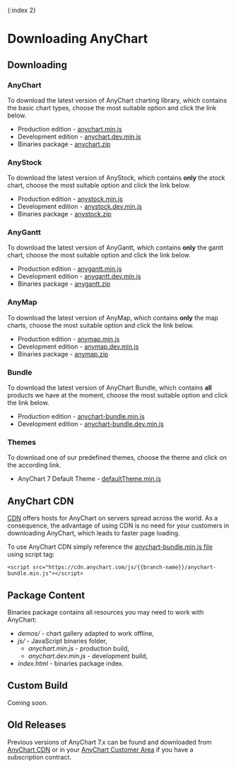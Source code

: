 {:index 2}
# Downloading AnyChart

## Downloading

### AnyChart

To download the latest version of AnyChart charting library, which contains the basic chart types, choose the most suitable option and click the link below.
* Production edition - [anychart.min.js](https://static.anychart.com/cdn/js/{{branch-name}}/anychart.min.js?download)
* Development edition - [anychart.dev.min.js](https://static.anychart.com/cdn/js/{{branch-name}}/anychart.dev.min.js?download)
* Binaries package - [anychart.zip](https://static.anychart.com/cdn/binaries-package/{{branch-name}}/anychart.zip?download)  

### AnyStock

To download the latest version of AnyStock, which contains **only** the stock chart, choose the most suitable option and click the link below.
* Production edition - [anystock.min.js](https://static.anychart.com/cdn/js/{{branch-name}}/anystock.min.js?download)
* Development edition - [anystock.dev.min.js](https://static.anychart.com/cdn/js/{{branch-name}}/anystock.dev.min.js?download)
* Binaries package - [anystock.zip](https://static.anychart.com/cdn/binaries-package/{{branch-name}}/anystock.zip?download)  

### AnyGantt

To download the latest version of AnyGantt, which contains **only** the gantt chart, choose the most suitable option and click the link below.
* Production edition - [anygantt.min.js](https://static.anychart.com/cdn/js/{{branch-name}}/anygantt.min.js?download)
* Development edition - [anygantt.dev.min.js](https://static.anychart.com/cdn/js/{{branch-name}}/anygantt.dev.min.js?download)
* Binaries package - [anygantt.zip](https://static.anychart.com/cdn/binaries-package/{{branch-name}}/anygantt.zip?download)  

### AnyMap

To download the latest version of AnyMap, which contains **only** the map charts, choose the most suitable option and click the link below.
* Production edition - [anymap.min.js](https://static.anychart.com/cdn/js/{{branch-name}}/anymap.min.js?download)
* Development edition - [anymap.dev.min.js](https://static.anychart.com/cdn/js/{{branch-name}}/anymap.dev.min.js?download)
* Binaries package - [anymap.zip](https://static.anychart.com/cdn/binaries-package/{{branch-name}}/anymap.zip?download)

### Bundle

To download the latest version of AnyChart Bundle, which contains **all** products we have at the moment, choose the most suitable option and click the link below.
* Production edition - [anychart-bundle.min.js](https://static.anychart.com/cdn/js/{{branch-name}}/anychart-bundle.min.js?download)
* Development edition - [anychart-bundle.dev.min.js](https://static.anychart.com/cdn/js/{{branch-name}}/anychart-bundle.dev.min.js?download)

### Themes

To download one of our predefined themes, choose the theme and click on the according link.
* AnyChart 7 Default Theme - [defaultTheme.min.js](//cdn.anychart.com/themes/{{branch-name}}/defaultTheme.min.js)

## AnyChart CDN

<a href="//en.wikipedia.org/wiki/Content\_delivery\_network" target="_blank">CDN</a> offers hosts for AnyChart on servers spread across the world. As a consequence, the advantage of using CDN is no need for your customers in downloading AnyChart, which leads to faster page loading.
  
To use AnyChart CDN simply reference the [anychart-bundle.min.js file](//cdn.anychart.com/js/{{branch-name}}/anychart-bundle.min.js) using script tag:

```
<script src="https://cdn.anychart.com/js/{{branch-name}}/anychart-bundle.min.js"></script>
```

## Package Content

Binaries package contains all resources you may need to work with AnyChart:  
* _demos/_ - chart gallery adapted to work offline,
* _js/_ - JavaScript binaries folder,
  * _anychart.min.js_ - production build,
  * _anychart.dev.min.js_ - development build,
* _index.html_ - binaries package index.
  
## Custom Build

Coming soon.

## Old Releases

Previous versions of AnyChart 7.x can be found and downloaded from <a href="https://cdn.anychart.com/" target="_blank">AnyChart CDN</a> or in your [AnyChart Customer Area](https://www.anychart.com/customer_area/) if you have a subscription contract.
